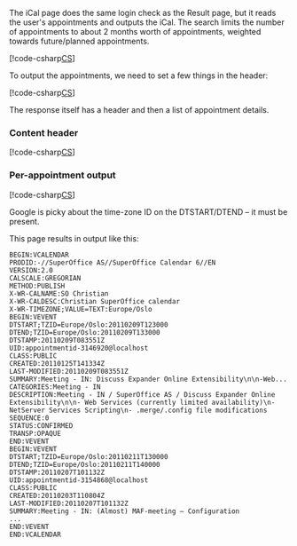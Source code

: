 The iCal page does the same login check as the Result page, but it reads the user's appointments and outputs the iCal. The search limits the number of appointments to about 2 months worth of appointments, weighted towards future/planned appointments.

[!code-csharp[CS](../ical-write-results.cs?range=1-5)]

To output the appointments, we need to set a few things in the header:

[!code-csharp[CS](../ical-write-results.cs?range=7-12)]

The response itself has a header and then a list of appointment details.

### Content header

[!code-csharp[CS](../ical-write-results.cs?range=14-21)]

### Per-appointment output

[!code-csharp[CS](../ical-write-results.cs?range=23-68)]

Google is picky about the time-zone ID on the DTSTART/DTEND – it must be present.

This page results in output like this:

```text
BEGIN:VCALENDAR
PRODID:-//SuperOffice AS//SuperOffice Calendar 6//EN
VERSION:2.0
CALSCALE:GREGORIAN
METHOD:PUBLISH
X-WR-CALNAME:SO Christian
X-WR-CALDESC:Christian SuperOffice calendar
X-WR-TIMEZONE;VALUE=TEXT:Europe/Oslo
BEGIN:VEVENT
DTSTART;TZID=Europe/Oslo:20110209T123000
DTEND;TZID=Europe/Oslo:20110209T133000
DTSTAMP:20110209T083551Z
UID:appointmentid-3146920@localhost
CLASS:PUBLIC
CREATED:20110125T141334Z
LAST-MODIFIED:20110209T083551Z
SUMMARY:Meeting - IN: Discuss Expander Online Extensibility\n\n-Web...
CATEGORIES:Meeting - IN
DESCRIPTION:Meeting - IN / SuperOffice AS / Discuss Expander Online Extensibility\n\n- Web Services (currently limited availability)\n- NetServer Services Scripting\n- .merge/.config file modifications
SEQUENCE:0
STATUS:CONFIRMED
TRANSP:OPAQUE
END:VEVENT
BEGIN:VEVENT
DTSTART;TZID=Europe/Oslo:20110211T130000
DTEND;TZID=Europe/Oslo:20110211T140000
DTSTAMP:20110207T101132Z
UID:appointmentid-3154868@localhost
CLASS:PUBLIC
CREATED:20110203T110804Z
LAST-MODIFIED:20110207T101132Z
SUMMARY:Meeting - IN: (Almost) MAF-meeting – Configuration
...
END:VEVENT
END:VCALENDAR
```
